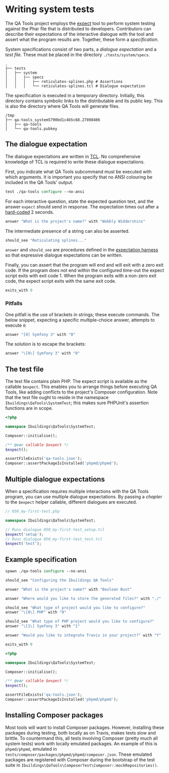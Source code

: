 Writing system tests
====================

The QA Tools project employs the [expect][man-expect] tool to perform system
testing against the Phar file that is distributed to developers. Contributors
can describe their expectations of the interactive dialogue with the tool and
assert what the program results are. Together, these form a *specification*.

System specifications consist of two parts, a *dialogue expectation* and a
*test file*. These must be placed in the directory `./tests/system/specs`.

    .
    ├── tests
    │   ├── system
    │   │   ├── specs
    │   │   │   ├── reticulates-splines.php # Assertions
    │   │   │   └── reticulates-splines.tcl # Dialogue expectation

The specification is executed in a temporary directory. Initially, this
directory contains symbolic links to the distributable and its public key. This
is also the directory where QA Tools will generate files.

    /tmp
    ├── qa-tools_system5790bd1c4b5c68.27898406
    │   ├── qa-tools
    │   └── qa-tools.pubkey

[man-expect]: http://linux.die.net/man/1/expect

## The dialogue expectation

The dialogue expectations are written in [TCL][wiki-tcl]. No comprehensive
knowledge of TCL is required to write these dialogue expectations.

First, you indicate what QA Tools subcommand must be executed with which
arguments. It is important you specify that no ANSI colouring be included in the
QA Tools' output.

```tcl
test ./qa-tools configure --no-ansi
```

For each interactive question, state the expected question text, and the answer
`expect` should send in response. The expectation times out after a
[hard-coded][expectation-harness] 2 seconds.

```tcl
answer "What is the project's name?" with "Wobbly Widdershins"
```

The intermediate presence of a string can also be asserted.

```tcl
should_see "Reticulating splines..."
```

`answer` and `should_see` are procedures defined in the
[expectation harness][expectation-harness] so that expressive dialogue
expectations can be written.

Finally, you can assert that the program will end and will exit with a zero
exit code. If the program does not end within the configured time-out the expect
script exits with exit code 1. When the program exits with a non-zero exit code,
the expect script exits with the same exit code.

```tcl
exits_with 0
```

[wiki-tcl]: https://en.wikipedia.org/wiki/Tcl
[expectation-harness]: ../../tests/system/harness.tcl

### Pitfalls

One pitfall is the use of brackets in strings; these execute commands. The below
snippet, expecting a specific multiple-choice answer, attempts to execute `0`:

```tcl
answer "[0] Symfony 3" with "0"
```

The solution is to escape the brackets:

```tcl
answer "\[0\] Symfony 3" with "0"
```

## The test file

The test file contains plain PHP. The expect script is available as the callable
`$expect`. This enables you to arrange things before executing QA Tools, like
adding conflicts to the project's Composer configuration. Note that the test
file ought to reside in the namespace `Ibuildings\QaTools\SystemTest`; this 
makes sure PHPUnit's assertion functions are in scope.

```php
<?php

namespace Ibuildings\QaTools\SystemTest;

Composer::initialise();

/** @var callable $expect */
$expect();

assertFileExists('qa-tools.json');
Composer::assertPackageIsInstalled('phpmd/phpmd');
```

## Multiple dialogue expectations

When a specification requires multiple interactions with the QA Tools program,
you can use multiple dialogue expectations. By passing a *chapter* to the
 `$expect` helper callable, different dialogues are executed.

```php
// 050_my-first-test.php

namespace Ibuildings\QaTools\SystemTest;

// Runs dialogue 050_my-first-test_setup.tcl
$expect('setup');
// Runs dialogue 050_my-first-test_test.tcl
$expect('test');
```

## Example specification

```tcl
spawn ./qa-tools configure --no-ansi

should_see "Configuring the Ibuildings QA Tools"

answer "What is the project's name?" with "Boolean Bust"

answer "Where would you like to store the generated files?" with "./"

should_see "What type of project would you like to configure?"
answer "\[0\] PHP" with "0"

should_see "What type of PHP project would you like to configure?"
answer "\[1\] Symfony 3" with "1"

answer "Would you like to integrate Travis in your project?" with "Y"

exits_with 0
```

```php
<?php

namespace Ibuildings\QaTools\SystemTest;

Composer::initialise();

/** @var callable $expect */
$expect();

assertFileExists('qa-tools.json');
Composer::assertPackageIsInstalled('phpmd/phpmd');
```

## Installing Composer packages

Most tools will want to install Composer packages. However, installing these
packages during testing, both locally as on Travis, makes tests slow and
brittle. To countermand this, all tests involving Composer (pretty much all
system tests) work with locally emulated packages. An example of this is
`phpmd/phpmd`, emulated in `tests/composer/packages/phpmd/phpmd/composer.json`.
These emulated packages are registered with Composer during the bootstrap of the
test suite in `Ibuildings\QaTools\ComposerTest\Composer::mockRepositories()`.
